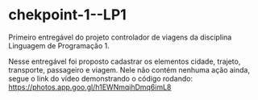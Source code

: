 # chekpoint-1--LP1
Primeiro entregável do projeto controlador de viagens da disciplina Linguagem de Programação 1.

Nesse entregável foi proposto cadastrar os elementos cidade, trajeto, transporte, passageiro e viagem. 
Nele não contém nenhuma ação ainda, segue o link do vídeo demonstrando o código rodando: https://photos.app.goo.gl/h1EWNmqihDmq6imL8
